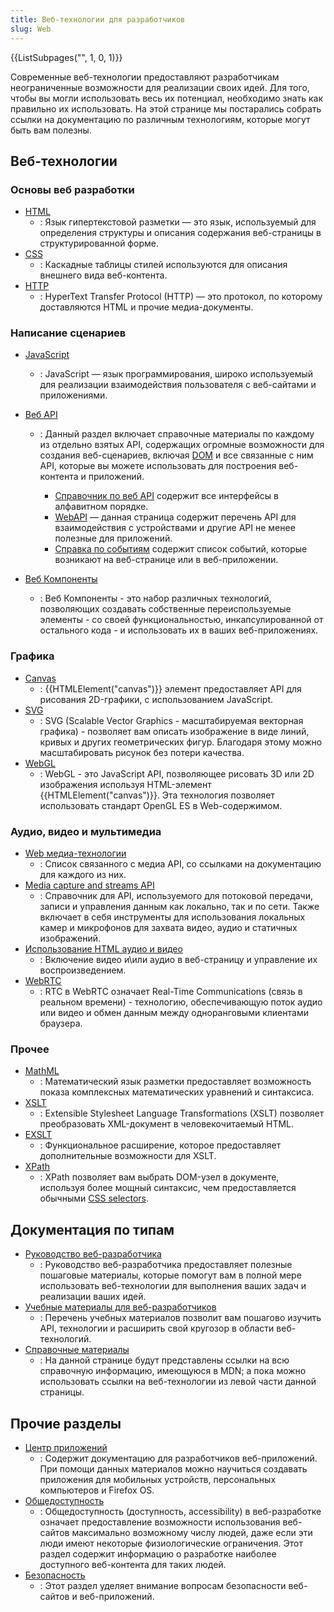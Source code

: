 ```yaml
---
title: Веб-технологии для разработчиков
slug: Web
---
```


<section id="Quick_links">
  {{ListSubpages("", 1, 0, 1)}}
</section>

Современные веб-технологии предоставляют разработчикам неограниченные возможности для реализации своих идей. Для того, чтобы вы могли использовать весь их потенциал, необходимо знать как правильно их использовать. На этой странице мы постарались собрать ссылки на документацию по различным технологиям, которые могут быть вам полезны.

## Веб-технологии

### Основы веб разработки

- [HTML](/ru/docs/Web/HTML)
  - : Язык гипертекстовой разметки — это язык, используемый для определения структуры и описания содержания веб-страницы в структурированной форме.
- [CSS](/ru/docs/Web/CSS)
  - : Каскадные таблицы стилей используются для описания внешнего вида веб-контента.
- [HTTP](/ru/docs/Web/HTTP)
  - : HyperText Transfer Protocol (HTTP) — это протокол, по которому доставляются HTML и прочие медиа-документы.

### Написание сценариев

- [JavaScript](/ru/docs/Web/JavaScript)
  - : JavaScript — язык программирования, широко используемый для реализации взаимодействия пользователя с веб-сайтами и приложениями.
- [Веб API](/ru/docs/Web/Reference/API)
  - : Данный раздел включает справочные материалы по каждому из отдельно взятых API, содержащих огромные возможности для создания веб-сценариев, включая [DOM](/ru/docs/DOM) и все связанные с ним API, которые вы можете использовать для построения веб-контента и приложений.

    - [Справочник по веб API](/ru/docs/Web/API) содержит все интерфейсы в алфавитном порядке.
    - [WebAPI](/ru/docs/WebAPI) — данная страница содержит перечень API для взаимодействия с устройствами и другие API не менее полезные для приложений.
    - [Справка по событиям](/docs/Web/Events) содержит список событий, которые возникают на веб-странице или в веб-приложении.

- [Веб Компоненты](/ru/docs/Web/Web_components)
  - : Веб Компоненты - это набор различных технологий, позволяющих создавать собственные переиспользуемые элементы - со своей функциональностью, инкапсулированной от остального кода - и использовать их в ваших веб-приложениях.

### Графика

- [Canvas](/ru/docs/Web/HTML/Canvas)
  - : {{HTMLElement("canvas")}} элемент предоставляет API для рисования 2D-графики, с использованием JavaScript.
- [SVG](/ru/docs/Web/SVG)
  - : SVG (Scalable Vector Graphics - масштабируемая векторная графика) -   позволяет вам описать изображение в виде линий, кривых и других геометрических фигур. Благодаря этому можно масштабировать рисунок без потери качества.
- [WebGL](/ru/docs/Web/WebGL)
  - : WebGL - это JavaScript API, позволяющее рисовать 3D или 2D изображения используя HTML-элемент {{HTMLElement("canvas")}}. Эта технология позволяет использовать стандарт OpenGL ES в Web-содержимом.

### Аудио, видео и мультимедиа

- [Web медиа-технологии](/ru/docs/Web/Media)
  - : Список связанного с медиа API, со ссылками на документацию для каждого из них.
- [Media capture and streams API](/ru/docs/Web/API/Media_Streams_API)
  - : Справочник для API, используемого для потоковой передачи, записи и управления данным как локально, так и по сети. Также включает в себя инструменты для использования локальных камер и микрофонов для захвата видео, аудио и статичных изображений.
- [Использование HTML аудио и видео](/ru/docs/Learn/HTML/Multimedia_and_embedding/Video_and_audio_content)
  - : Включение видео и\или аудио в веб-страницу и управление их воспроизведением.
- [WebRTC](/ru/docs/Web/API/WebRTC_API)
  - : RTC в WebRTC означает Real-Time Communications (связь в реальном времени) - технологию, обеспечивающую поток аудио или видео и обмен данным между одноранговыми клиентами браузера.

### Прочее

- [MathML](/ru/docs/Web/MathML)
  - : Математический язык разметки предоставляет возможность показа комплексных математических уравнений и синтаксиса.
- [XSLT](/ru/docs/Web/XSLT)
  - : Extensible Stylesheet Language Transformations (XSLT) позволяет преобразовать XML-документ в человекочитаемый HTML.
- [EXSLT](/ru/docs/Web/EXSLT)
  - : Функциональное расширение, которое предоставляет дополнительные возможности для XSLT.
- [XPath](/ru/docs/Web/XPath)
  - : XPath позволяет вам выбрать DOM-узел в документе, используя более мощный синтаксис, чем предоставляется обычными [CSS selectors](/ru/docs/Web/CSS/CSS_Selectors).

## Документация по типам

- [Руководство веб-разработчика](/ru/docs/Web/Guide)
  - : Руководство веб-разработчика предоставляет полезные пошаговые материалы, которые помогут вам в полной мере использовать веб-технологии для выполнения ваших задач и реализации ваших идей.
- [Учебные материалы для веб-разработчиков](/ru/docs/Web/Tutorials)
  - : Перечень учебных материалов позволит вам пошагово изучить API, технологии и расширить свой кругозор в области веб-технологий.
- [Справочные материалы](/ru/docs/Web/Reference)
  - : На данной странице будут представлены ссылки на всю справочную информацию, имеющуюся в MDN; а пока можно использовать ссылки на веб-технологии из левой части данной страницы.

## Прочие разделы

- [Центр приложений](/ru/docs/Web/Apps)
  - : Содержит документацию для разработчиков веб-приложений. При помощи данных материалов можно научиться создавать приложения для мобильных устройств, персональных компьютеров и Firefox OS.
- [Общедоступность](/ru/docs/Web/Accessibility)
  - : Общедоступность (доступность, accessibility) в веб-разработке означает предоставление возможности использования веб-сайтов максимально возможному числу людей, даже если эти люди имеют некоторые физиологические ограничения. Этот раздел содержит информацию о разработке наиболее доступного веб-контента для таких людей.
- [Безопасность](/ru/docs/Web/Security)
  - : Этот раздел уделяет внимание вопросам безопасности веб-сайтов и веб-приложений.
